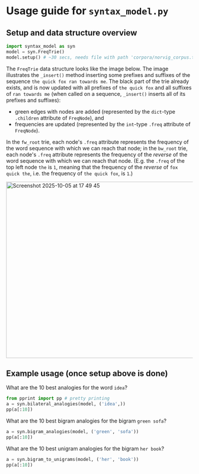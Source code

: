 # Usage guide for `syntax_model.py`

## Setup and data structure overview

```python
import syntax_model as syn
model = syn.FreqTrie()
model.setup() # ~30 secs, needs file with path 'corpora/norvig_corpus.txt'
```
The `FreqTrie` data structure looks like the image below. The image illustrates the `_insert()` method inserting some prefixes and suffixes of the sequence `the quick fox ran towards me`. The black part of the trie already exists, and is now updated with all prefixes of `the quick fox` and all suffixes of `ran towards me` (when called on a sequence, `_insert()` inserts all of its prefixes and suffixes):
- green edges with nodes are added (represented by the `dict`-type `.children` attribute of `FreqNode`), and
- frequencies are updated (represented by the `int`-type `.freq` attribute of `FreqNode`).

In the `fw_root` trie, each node's `.freq` attribute represents the frequency of the word sequence with which we can reach that node; in the `bw_root` trie, each node's `.freq` attribute represents the frequency of the _reverse_ of the word sequence with which we can reach that node. (E.g. the `.freq` of the top left node `the` is `1`, meaning that the frequency of the _reverse_ of `fox quick the`, i.e. the frequency of `the quick fox`, is `1`.)

<img width="799" height="477" alt="Screenshot 2025-10-05 at 17 49 45" src="https://github.com/user-attachments/assets/92d3998f-4fcf-4762-a3e3-495947dd33dc" />


## Example usage (once setup above is done)

What are the 10 best analogies for the word `idea`?
```python
from pprint import pp # pretty printing
a = syn.bilateral_analogies(model, ('idea',))
pp(a[:10])
```
What are the 10 best bigram analogies for the bigram `green sofa`?
```python
a = syn.bigram_analogies(model, ('green', 'sofa'))
pp(a[:10])
```
What are the 10 best unigram analogies for the bigram `her book`?
```python
a = syn.bigram_to_unigrams(model, ('her', 'book'))
pp(a[:10])
```

